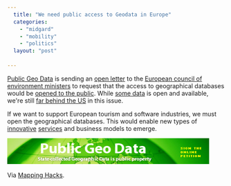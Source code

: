 ```yaml
---
  title: "We need public access to Geodata in Europe"
  categories: 
    - "midgard"
    - "mobility"
    - "politics"
  layout: "post"

---
```

[Public Geo Data][1] is sending an [open letter][2] to the [European council of environment ministers][3] to request that the access to geographical databases would be [opened to the public][4]. While [some data][7] is open and available, we're still [far behind the US][9] in this issue.

If we want to support European tourism and software industries, we must open the geographical databases. This would enable new types of [innovative][6] [services][5] and business models to emerge.

<p>
<a href="http://rejectinspire.publicgeodata.org"><img src="/files/geodata-banner.png" border="0" height="60" width="467" alt="Vote for Public Maps - Reject INSPIRE!" title="Vote for Public Maps - Reject INSPIRE!" /></a>
</p>

Via [Mapping Hacks][8].

[1]: http://publicgeodata.org/Home
[2]: http://publicgeodata.org/Open_Letter_Third_Reading
[3]: http://publicgeodata.org/Contact_Your_Minister
[4]: http://publicgeodata.org/Arguments
[5]: http://bergie.iki.fi/blog/maemo-mapper-takes-us-closer-to-the-hitchhiker-s-guide.html
[6]: http://bergie.iki.fi/blog/the-real-hitchhiker-s-guide-to-the-galaxy.html
[7]: http://www.geonames.org/
[8]: http://mappinghacks.com/2006/08/20/public-access-to-geodata-in-europe/
[9]: http://www.primet.org/documents/weiss%20-%20borders%20in%20cyberspace.htm